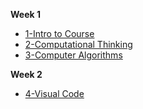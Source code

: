 **Week 1**
- [1-Intro to Course](./Markdown/01_Intro_to_the_course.md)
- [2-Computational Thinking](./Markdown/02_Computational_Thinking.md)
- [3-Computer Algorithms](./Markdown/03_Computer_Algorithms.md)

**Week 2**
- [4-Visual Code](./Markdown/04_VisualStudio.md)


